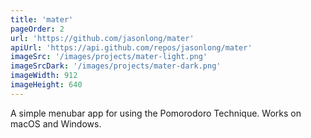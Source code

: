 ```yaml
---
title: 'mater'
pageOrder: 2
url: 'https://github.com/jasonlong/mater'
apiUrl: 'https://api.github.com/repos/jasonlong/mater'
imageSrc: '/images/projects/mater-light.png'
imageSrcDark: '/images/projects/mater-dark.png'
imageWidth: 912
imageHeight: 640
---
```

A simple menubar app for using the Pomorodoro Technique. Works on macOS and Windows.
